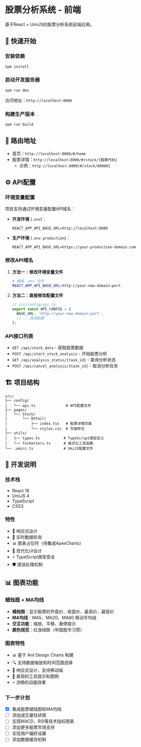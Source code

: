 # 股票分析系统 - 前端

基于React + UmiJS的股票分析系统前端应用。

## 🚀 快速开始

### 安装依赖
```bash
npm install
```

### 启动开发服务器
```bash
npm run dev
```

访问地址：`http://localhost:8000`

### 构建生产版本
```bash
npm run build
```

## 📍 路由地址

- 首页：`http://localhost:8000/#/home`
- 股票详情：`http://localhost:8000/#/stock/{股票代码}`
  - 示例：`http://localhost:8000/#/stock/000001`

## ⚙️ API配置

### 环境变量配置

项目支持通过环境变量配置API域名：

- **开发环境** (`.env`)：
  ```
  REACT_APP_API_BASE_URL=http://localhost:8888
  ```

- **生产环境** (`.env.production`)：
  ```
  REACT_APP_API_BASE_URL=https://your-production-domain.com
  ```

### 修改API域名

1. **方法一：修改环境变量文件**
   ```bash
   # 编辑 .env 文件
   REACT_APP_API_BASE_URL=http://your-new-domain:port
   ```

2. **方法二：直接修改配置文件**
   ```typescript
   // src/config/api.ts
   export const API_CONFIG = {
     BASE_URL: 'http://your-new-domain:port',
     // ...其他配置
   };
   ```

### API接口列表

- `GET /api/stock_data` - 获取股票数据
- `POST /api/start_stock_analysis` - 开始股票分析
- `GET /api/analysis_status/{task_id}` - 查询分析状态
- `POST /api/cancel_analysis/{task_id}` - 取消分析任务

## 🏗️ 项目结构

```
src/
├── config/
│   └── api.ts              # API配置文件
├── pages/
│   └── Stock/
│       └── Detail/
│           ├── index.tsx   # 股票详情页面
│           └── styles.css  # 页面样式
├── utils/
│   ├── types.ts           # TypeScript类型定义
│   └── formatters.ts      # 格式化工具函数
└── .umirc.ts              # UmiJS配置文件
```

## 🔧 开发说明

### 技术栈
- React 18
- UmiJS 4
- TypeScript
- CSS3

### 特性
- 📱 响应式设计
- 🔄 实时数据轮询
- 📊 图表占位符（待集成ApexCharts）
- 🎨 现代化UI设计
- ⚡ TypeScript类型安全
- 🛡️ 错误处理机制

## 📊 图表功能

### 蜡烛图 + MA均线
- **蜡烛图**：显示股票的开盘价、收盘价、最高价、最低价
- **MA均线**：MA5、MA20、MA60 移动平均线
- **交互功能**：缩放、平移、悬停提示
- **颜色规范**：红涨绿跌（中国股市习惯）

### 图表特性
- 📊 基于 Ant Design Charts 构建
- 🔍 支持数据缩放和时间范围选择
- 📱 响应式设计，支持移动端
- 🎨 美观的工具提示和图例
- ⚡ 流畅的动画效果

### 下一步计划
- [x] 集成股票蜡烛图和MA均线
- [ ] 添加成交量柱状图
- [ ] 实现MACD、RSI等技术指标图表
- [ ] 添加更多股票市场支持
- [ ] 实现用户偏好设置
- [ ] 添加数据缓存机制